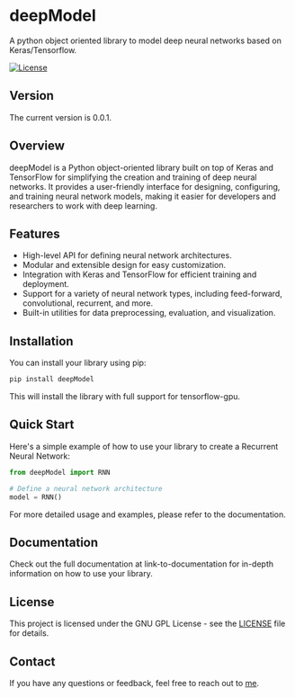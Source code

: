# deepModel

A python object oriented library to model deep neural networks based on Keras/Tensorflow.

[![License](https://img.shields.io/badge/License-GNU%20GPL-blue)](LICENSE)

## Version

The current version is 0.0.1.

## Overview

deepModel is a Python object-oriented library built on top of Keras and TensorFlow for simplifying the creation and training of deep neural networks. It provides a user-friendly interface for designing, configuring, and training neural network models, making it easier for developers and researchers to work with deep learning.

## Features

- High-level API for defining neural network architectures.
- Modular and extensible design for easy customization.
- Integration with Keras and TensorFlow for efficient training and deployment.
- Support for a variety of neural network types, including feed-forward, convolutional, recurrent, and more.
- Built-in utilities for data preprocessing, evaluation, and visualization.

## Installation

You can install your library using pip:

```bash
pip install deepModel
```

This will install the library with full support for tensorflow-gpu.

## Quick Start

Here's a simple example of how to use your library to create a Recurrent Neural Network:

```python
from deepModel import RNN

# Define a neural network architecture
model = RNN()
```

For more detailed usage and examples, please refer to the documentation.

## Documentation

Check out the full documentation at link-to-documentation for in-depth information on how to use your library.

## License

This project is licensed under the GNU GPL License - see the [LICENSE](LICENSE) file for details.

## Contact

If you have any questions or feedback, feel free to reach out to [me](mailto:fabrizio.romanelli@gmail.com).
